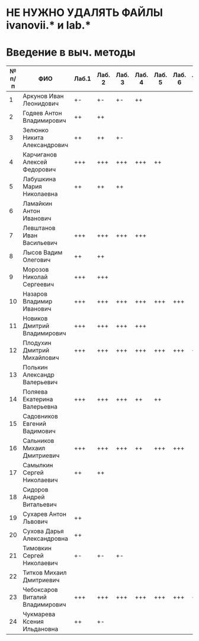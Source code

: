 ﻿# НЕ НУЖНО УДАЛЯТЬ ФАЙЛЫ ivanovii.* и lab.*

# Введение в выч. методы

| № п/п | ФИО | Лаб.1 | Лаб. 2 | Лаб. 3 | Лаб. 4 | Лаб. 5 | Лаб. 6 | Лаб. 7 | Лаб. 8 |
| --- | --- | --- | --- | --- | --- | --- | --- | --- | --- |
| 1 | Аркунов Иван Леонидович           | +- | +- | +- | ++
| 2 |  Годяев Антон Владимирович        | ++ | ++
| 3 |  Зелюнко Никита Александрович     | ++ | ++ | +- |
| 4 |  Карчиганов Алексей Федорович     | +++ | +++ | +++ | +++ | ++
| 5 |  Лабушкина Мария Николаевна       | ++ | ++ | ++
| 6 |  Ламайкин Антон Иванович
| 7 |  Левштанов Иван Васильевич        | +++ | +++ | +++ | +++ |
| 8 |  Лысов Вадим Олегович             | ++ | ++ |
| 9 |  Морозов Николай Сергеевич        | +++ | +++ |
| 10 |  Назаров Владимир Иванович       | +++ | +++ | +++ | +++ | +++ | +++ |
| 11 |  Новиков Дмитрий Владимирович    | +++ | +++ | +++ | +++
| 12 |  Плодухин Дмитрий Михайлович     | +++ | +++ | +++ | +++ | +++ | +++ | +++ |
| 13 |  Полькин Александр Валерьевич
| 14 |  Поляева Екатерина Валерьевна    | +++ | +++ | +++ | ++ | ++ |
| 15 |  Садовников Евгений Вадимович
| 16 |  Сальников Михаил Дмитриевич     | +++ | +++ | +++ | ++ | +++ | +++
| 17 |  Самылкин Сергей Николаевич      | ++ | ++
| 18 |  Сидоров Андрей Витальевич
| 19 |  Сухарев Антон Львович           | ++ |
| 20 |  Сухова Дарья Александровна      | ++ |
| 21 |  Тимовкин Сергей Николаевич      | +- | +- | +-
| 22 |  Титков Михаил Дмитриевич
| 23 |  Чебоксаров Виталий Владимирович | +++ | +++ | +++ | +++ | +++ | +++ | +++
| 24 |  Чукмарева Ксения Ильдановна     | ++ | +-
